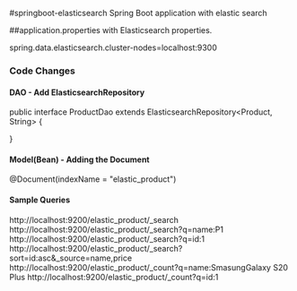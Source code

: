 #springboot-elasticsearch
Spring Boot application with elastic search

##application.properties with Elasticsearch properties.

spring.data.elasticsearch.cluster-nodes=localhost:9300

### Code Changes
#### DAO - Add ElasticsearchRepository
public interface ProductDao extends ElasticsearchRepository<Product, String> {	

}
#### Model(Bean) - Adding the Document
@Document(indexName = "elastic_product")

#### Sample Queries 
http://localhost:9200/elastic_product/_search
http://localhost:9200/elastic_product/_search?q=name:P1
http://localhost:9200/elastic_product/_search?q=id:1
http://localhost:9200/elastic_product/_search?sort=id:asc&_source=name,price
http://localhost:9200/elastic_product/_count?q=name:SmasungGalaxy S20 Plus
http://localhost:9200/elastic_product/_count?q=id:1